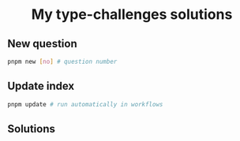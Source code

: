 <h1 align="center">My type-challenges solutions</h1>

## New question

```bash
pnpm new [no] # question number
```

## Update index

```bash
pnpm update # run automatically in workflows
```

## Solutions

<!--challenges-start-->
<!--challenges-end-->
